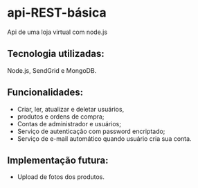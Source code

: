 # api-REST-básica

Api de uma loja virtual com node.js

## Tecnologia utilizadas:

Node.js, SendGrid e MongoDB.

## Funcionalidades:

* Criar, ler, atualizar e deletar usuários,
* produtos e ordens de compra;
* Contas de administrador e usuários;
* Serviço de autenticação com password encriptado;
* Serviço de e-mail automático quando usuário cria sua conta.

## Implementação futura:

* Upload de fotos dos produtos.

